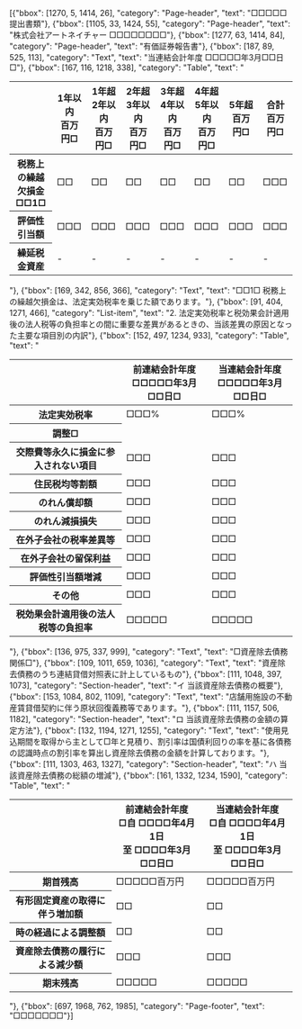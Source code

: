 [{"bbox": [1270, 5, 1414, 26], "category": "Page-header", "text": "□□□□□提出書類"}, {"bbox": [1105, 33, 1424, 55], "category": "Page-header", "text": "株式会社アートネイチャー □□□□□□□□"}, {"bbox": [1277, 63, 1414, 84], "category": "Page-header", "text": "有価証券報告書"}, {"bbox": [187, 89, 525, 113], "category": "Text", "text": "当連結会計年度 □□□□□年3月□□日□"}, {"bbox": [167, 116, 1218, 338], "category": "Table", "text": "<table><thead><tr><th></th><th>1年以内<br>百万円□</th><th>1年超<br>2年以内<br>百万円□</th><th>2年超<br>3年以内<br>百万円□</th><th>3年超<br>4年以内<br>百万円□</th><th>4年超<br>5年以内<br>百万円□</th><th>5年超<br>百万円□</th><th>合計<br>百万円□</th></tr></thead><tbody><tr><th>税務上の繰越欠損金<br>□□1□</th><td>□□</td><td>□□</td><td>□□</td><td>□□</td><td>□□</td><td>□□</td><td>□□□</td></tr><tr><th>評価性引当額</th><td>□□□</td><td>□□□</td><td>□□□</td><td>□□□</td><td>□□□</td><td>□□□</td><td>□□□</td></tr><tr><th>繰延税金資産</th><td>-</td><td>-</td><td>-</td><td>-</td><td>-</td><td>-</td><td>-</td></tr></tbody></table>"}, {"bbox": [169, 342, 856, 366], "category": "Text", "text": "□□1□ 税務上の繰越欠損金は、法定実効税率を乗じた額であります。"}, {"bbox": [91, 404, 1271, 466], "category": "List-item", "text": "2. 法定実効税率と税効果会計適用後の法人税等の負担率との間に重要な差異があるときの、当該差異の原因となった主要な項目別の内訳"}, {"bbox": [152, 497, 1234, 933], "category": "Table", "text": "<table><thead><tr><th></th><th>前連結会計年度<br>□□□□□年3月□□日□</th><th>当連結会計年度<br>□□□□□年3月□□日□</th></tr></thead><tbody><tr><th>法定実効税率</th><td>□□□%</td><td>□□□%</td></tr><tr><th>調整□</th><td></td><td></td></tr><tr><th>交際費等永久に損金に参入されない項目</th><td>□□□</td><td>□□□</td></tr><tr><th>住民税均等割額</th><td>□□□</td><td>□□□</td></tr><tr><th>のれん償却額</th><td>□□□</td><td>□□□</td></tr><tr><th>のれん減損損失</th><td>□□□</td><td>□□□</td></tr><tr><th>在外子会社の税率差異等</th><td>□□□</td><td>□□□</td></tr><tr><th>在外子会社の留保利益</th><td>□□□</td><td>□□□</td></tr><tr><th>評価性引当額増減</th><td>□□□</td><td>□□□</td></tr><tr><th>その他</th><td>□□□</td><td>□□□</td></tr><tr><th>税効果会計適用後の法人税等の負担率</th><td>□□□□□</td><td>□□□□□</td></tr></tbody></table>"}, {"bbox": [136, 975, 337, 999], "category": "Text", "text": "□資産除去債務関係□"}, {"bbox": [109, 1011, 659, 1036], "category": "Text", "text": "資産除去債務のうち連結貸借対照表に計上しているもの"}, {"bbox": [111, 1048, 397, 1073], "category": "Section-header", "text": "イ 当該資産除去債務の概要"}, {"bbox": [153, 1084, 802, 1109], "category": "Text", "text": "店舗用施設の不動産賃貸借契約に伴う原状回復義務等であります。"}, {"bbox": [111, 1157, 506, 1182], "category": "Section-header", "text": "ロ 当該資産除去債務の金額の算定方法"}, {"bbox": [132, 1194, 1271, 1255], "category": "Text", "text": "使用見込期間を取得から主として□年と見積り、割引率は国債利回りの率を基に各債務の認識時点の割引率を算出し資産除去債務の金額を計算しております。"}, {"bbox": [111, 1303, 463, 1327], "category": "Section-header", "text": "ハ 当該資産除去債務の総額の増減"}, {"bbox": [161, 1332, 1234, 1590], "category": "Table", "text": "<table><thead><tr><th></th><th>前連結会計年度<br>□自 □□□□年4月1日<br>至 □□□□年3月□□日□</th><th>当連結会計年度<br>□自 □□□□年4月1日<br>至 □□□□年3月□□日□</th></tr></thead><tbody><tr><th>期首残高</th><td>□□□□□百万円</td><td>□□□□□百万円</td></tr><tr><th>有形固定資産の取得に伴う増加額</th><td>□□</td><td>□□</td></tr><tr><th>時の経過による調整額</th><td>□□</td><td>□□</td></tr><tr><th>資産除去債務の履行による減少額</th><td>□□□</td><td>□□□</td></tr><tr><th>期末残高</th><td>□□□□□</td><td>□□□□□</td></tr></tbody></table>"}, {"bbox": [697, 1968, 762, 1985], "category": "Page-footer", "text": "□□□□□□□"}]